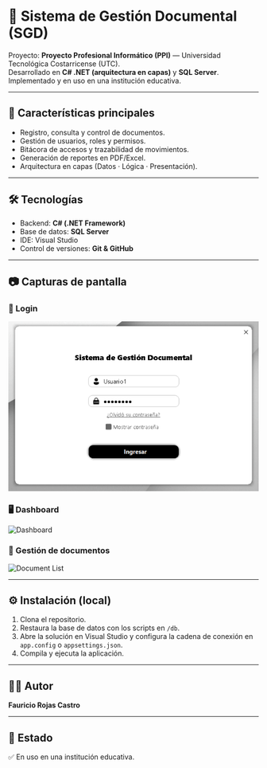 # 📑 Sistema de Gestión Documental (SGD)

Proyecto: **Proyecto Profesional Informático (PPI)** — Universidad Tecnológica Costarricense (UTC).  
Desarrollado en **C# .NET (arquitectura en capas)** y **SQL Server**. Implementado y en uso en una institución educativa.

---

## 🚀 Características principales
- Registro, consulta y control de documentos.  
- Gestión de usuarios, roles y permisos.  
- Bitácora de accesos y trazabilidad de movimientos.  
- Generación de reportes en PDF/Excel.  
- Arquitectura en capas (Datos · Lógica · Presentación).

---

## 🛠 Tecnologías
- Backend: **C# (.NET Framework)**  
- Base de datos: **SQL Server**  
- IDE: Visual Studio  
- Control de versiones: **Git & GitHub**

---

## 📷 Capturas de pantalla
### 🔑 Login
![Login](screenshots/login.png)

### 🖥️ Dashboard
![Dashboard](screenshots/dashboard.png)

### 📂 Gestión de documentos
![Document List](screenshots/document_list.png)

---

## ⚙️ Instalación (local)
1. Clona el repositorio.  
2. Restaura la base de datos con los scripts en `/db`.  
3. Abre la solución en Visual Studio y configura la cadena de conexión en `app.config` o `appsettings.json`.  
4. Compila y ejecuta la aplicación.

---

## 👨‍💻 Autor
**Fauricio Rojas Castro**

---

## 📌 Estado
✅ En uso en una institución educativa.
